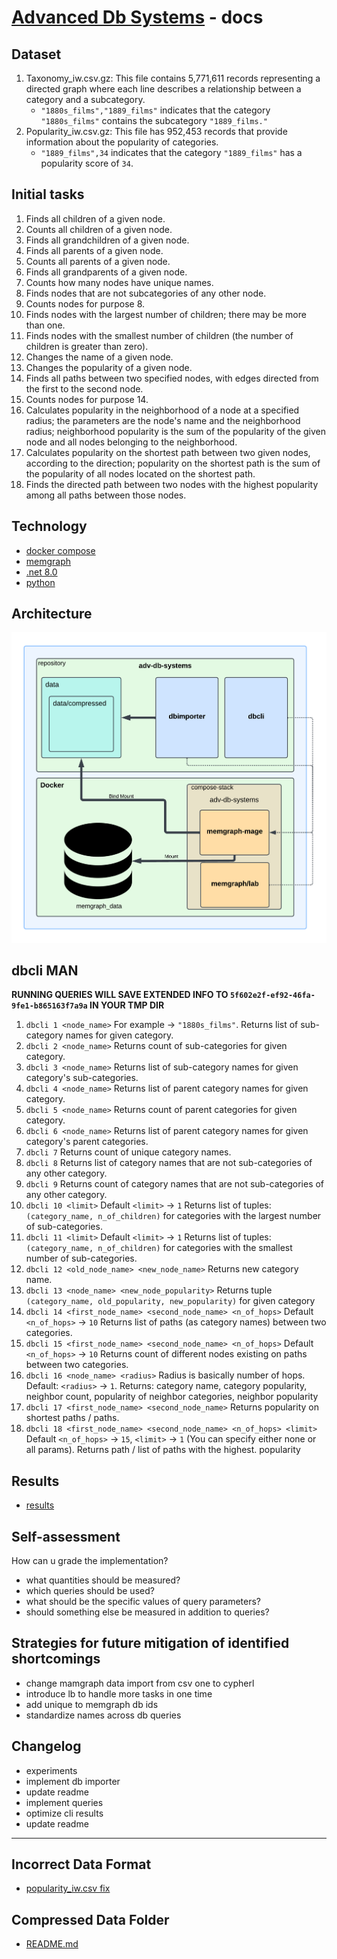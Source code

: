 # [Advanced Db Systems](../README.md) - docs

## Dataset

1. Taxonomy_iw.csv.gz: This file contains 5,771,611 records representing a directed graph where each line describes a relationship between a category and a subcategory.
    - `"1880s_films","1889_films"` indicates that the category `"1880s_films"` contains the subcategory `"1889_films."`
2. Popularity_iw.csv.gz: This file has 952,453 records that provide information about the popularity of categories.
    - `"1889_films",34` indicates that the category `"1889_films"` has a popularity score of `34`.

## Initial tasks

1. Finds all children of a given node.
2. Counts all children of a given node.
3. Finds all grandchildren of a given node.
4. Finds all parents of a given node.
5. Counts all parents of a given node.
6. Finds all grandparents of a given node.
7. Counts how many nodes have unique names.
8. Finds nodes that are not subcategories of any other node.
9. Counts nodes for purpose 8.
10. Finds nodes with the largest number of children; there may be more than one.
11. Finds nodes with the smallest number of children (the number of children is greater than zero).
12. Changes the name of a given node.
13. Changes the popularity of a given node.
14. Finds all paths between two specified nodes, with edges directed from the first to the second node.
15. Counts nodes for purpose 14.
16. Calculates popularity in the neighborhood of a node at a specified radius; the parameters are the node's name and the neighborhood radius; neighborhood popularity is
    the sum of the popularity of the given node and all nodes belonging to the neighborhood.
17. Calculates popularity on the shortest path between two given nodes, according to the direction; popularity on the shortest path is the sum of the popularity of all
    nodes located on the shortest path.
18. Finds the directed path between two nodes with the highest popularity among all paths between those nodes.

## Technology

- [docker compose](https://docs.docker.com/compose/)
- [memgraph](https://memgraph.com/docs)
- [.net 8.0](https://dotnet.microsoft.com/en-us/download/dotnet/8.0)
- [python](https://www.python.org/)

## Architecture

<img src="assets/architecture.png" alt="popularity-affected" width="600" />

## dbcli MAN

**RUNNING QUERIES WILL SAVE EXTENDED INFO TO `5f602e2f-ef92-46fa-9fe1-b865163f7a9a` IN YOUR TMP DIR**

1. `dbcli 1 <node_name>` For example -> `"1880s_films"`. Returns list of sub-category names for given category.
2. `dbcli 2 <node_name>` Returns count of sub-categories for given category.
3. `dbcli 3 <node_name>` Returns list of sub-category names for given category's sub-categories.
4. `dbcli 4 <node_name>` Returns list of parent category names for given category.
5. `dbcli 5 <node_name>` Returns count of parent categories for given category.
6. `dbcli 6 <node_name>` Returns list of parent category names for given category's parent categories.
7. `dbcli 7` Returns count of unique category names.
8. `dbcli 8` Returns list of category names that are not sub-categories of any other category.
9. `dbcli 9` Returns count of category names that are not sub-categories of any other category.
10. `dbcli 10 <limit>` Default `<limit>` -> `1` Returns list of tuples: `(category_name, n_of_children)` for categories with the largest number of sub-categories.
11. `dbcli 11 <limit>` Default `<limit>` -> `1` Returns list of tuples: `(category_name, n_of_children)` for categories with the smallest number of sub-categories.
12. `dbcli 12 <old_node_name> <new_node_name>` Returns new category name.
13. `dbcli 13 <node_name> <new_node_popularity>` Returns tuple `(category_name, old_popularity, new_popularity)` for given category
14. `dbcli 14 <first_node_name> <second_node_name> <n_of_hops>` Default `<n_of_hops>` -> `10` Returns list of paths (as category names) between two categories.
15. `dbcli 15 <first_node_name> <second_node_name> <n_of_hops>` Default `<n_of_hops>` -> `10` Returns count of different nodes existing on paths between two categories.
16. `dbcli 16 <node_name> <radius>` Radius is basically number of hops. Default: `<radius>` -> `1`. Returns: category name, category popularity, neighbor count,
    popularity of neighbor categories, neighbor popularity
17. `dbcli 17 <first_node_name> <second_node_name>` Returns popularity on shortest paths / paths.
18. `dbcli 18 <first_node_name> <second_node_name> <n_of_hops> <limit>` Default `<n_of_hops>` -> `15`, `<limit>` -> `1` (You can specify either none or all params).
    Returns path / list of paths with the highest.
    popularity

## Results

- [results](results.md)

## Self-assessment

How can u grade the implementation?

- what quantities should be measured?
- which queries should be used?
- what should be the specific values of query parameters?
- should something else be measured in addition to queries?

## Strategies for future mitigation of identified shortcomings

- change mamgraph data import from csv one to cypherl
- introduce lb to handle more tasks in one time
- add unique to memgraph db ids
- standardize names across db queries

## Changelog

- experiments
- implement db importer
- update readme
- implement queries
- optimize cli results
- update readme

---

## Incorrect Data Format

- [popularity_iw.csv fix](popularity.md)

## Compressed Data Folder

- [README.md](../data/README.md)